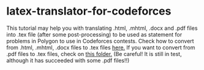 # latex-translator-for-codeforces
This tutorial may help you with translating .html, .mhtml, .docx and .pdf files into .tex file (after some post-processing) to be used as statement for problems in Polygon to use in Codeforces contests.
Check how to convert from .html, .mhtml, .docx files to .tex files [here.](Commands%20to%20convert%20from%20html%26docx%20to%20latex.txt)
If you want to convert from .pdf files to .tex files, check on [this folder.](pdf%20test) (Be careful! It is still in test, although it has succeeded with some .pdf files!!)
